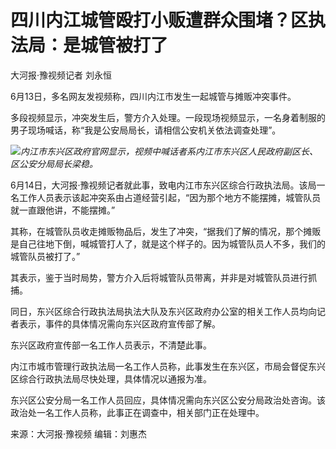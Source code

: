 

# 四川内江城管殴打小贩遭群众围堵？区执法局：是城管被打了

大河报·豫视频记者 刘永恒

6月13日，多名网友发视频称，四川内江市发生一起城管与摊贩冲突事件。

多段视频显示，冲突发生后，警方介入处理。一段现场视频显示，一名身着制服的男子现场喊话，称“我是公安局局长，请相信公安机关依法调查处理”。

![](https://inews.gtimg.com/om_bt/O-5nLAiJxrH6dJBxyrATIOTXaICDa7WQOy-T28Vv-QLI4AA/1000)_内江市东兴区政府官网显示，视频中喊话者系内江市东兴区人民政府副区长、区公安分局局长梁稳。_

6月14日，大河报·豫视频记者就此事，致电内江市东兴区综合行政执法局。该局一名工作人员表示该起冲突系由占道经营引起，“因为那个地方不能摆摊，城管队员就一直跟他讲，不能摆摊。”

其称，在城管队员收走摊贩物品后，发生了冲突，“据我们了解的情况，那个摊贩是自己往地下倒，喊城管打人了，就是这个样子的。因为城管队员人不多，我们的城管队员被打了。”

其表示，鉴于当时局势，警方介入后将城管队员带离，并非是对城管队员进行抓捕。

同日，东兴区综合行政执法局执法大队及东兴区政府办公室的相关工作人员均向记者表示，事件的具体情况需向东兴区政府宣传部了解。

东兴区政府宣传部一名工作人员表示，不清楚此事。

内江市城市管理行政执法局一名工作人员称，此事发生在东兴区，市局会督促东兴区综合行政执法局尽快处理，具体情况以通报为准。

东兴区公安分局一名工作人员回应，具体情况需向东兴区公安分局政治处咨询。该政治处一名工作人员称，此事正在调查中，相关部门正在处理中。

来源：大河报·豫视频 编辑：刘惠杰

